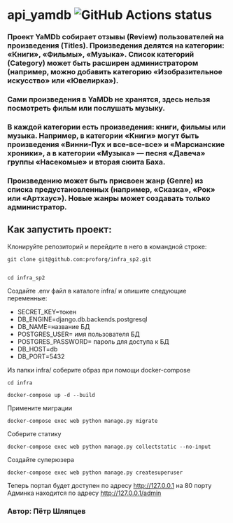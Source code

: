 # api_yamdb ![GitHub Actions status](https://github.com/proforg77/yamdb_final/actions/workflows/yamdb_workflow.yml/badge.svg)

### Проект YaMDb собирает отзывы (Review) пользователей на произведения (Titles). Произведения делятся на категории: «Книги», «Фильмы», «Музыка». Список категорий (Category) может быть расширен администратором (например, можно добавить категорию «Изобразительное искусство» или «Ювелирка»).
### Сами произведения в YaMDb не хранятся, здесь нельзя посмотреть фильм или послушать музыку.
### В каждой категории есть произведения: книги, фильмы или музыка. Например, в категории «Книги» могут быть произведения «Винни-Пух и все-все-все» и «Марсианские хроники», а в категории «Музыка» — песня «Давеча» группы «Насекомые» и вторая сюита Баха.
### Произведению может быть присвоен жанр (Genre) из списка предустановленных (например, «Сказка», «Рок» или «Артхаус»). Новые жанры может создавать только администратор.

## Как запустить проект:
Клонируйте репозиторий и перейдите в него в командной строке:

```
git clone git@github.com:proforg/infra_sp2.git
```

```

cd infra_sp2
```

Создайте .env файл в каталоге infra/ и опишите следующие переменные:
- SECRET_KEY=токен
- DB_ENGINE=django.db.backends.postgresql
- DB_NAME=название БД
- POSTGRES_USER= имя пользователя БД
- POSTGRES_PASSWORD= пароль для доступа к БД
- DB_HOST=db
- DB_PORT=5432

Из папки infra/ соберите образ при помощи docker-compose
```
cd infra
```

```
docker-compose up -d --build
```
Примените миграции

```
docker-compose exec web python manage.py migrate
```

Соберите статику
```
docker-compose exec web python manage.py collectstatic --no-input
```

Создайте суперюзера
```
docker-compose exec web python manage.py createsuperuser
```
Теперь портал будет доступен по адресу http://127.0.0.1 на 80 порту
Админка находится по адресу http://127.0.0.1/admin

### Автор: Пётр Шляпцев

